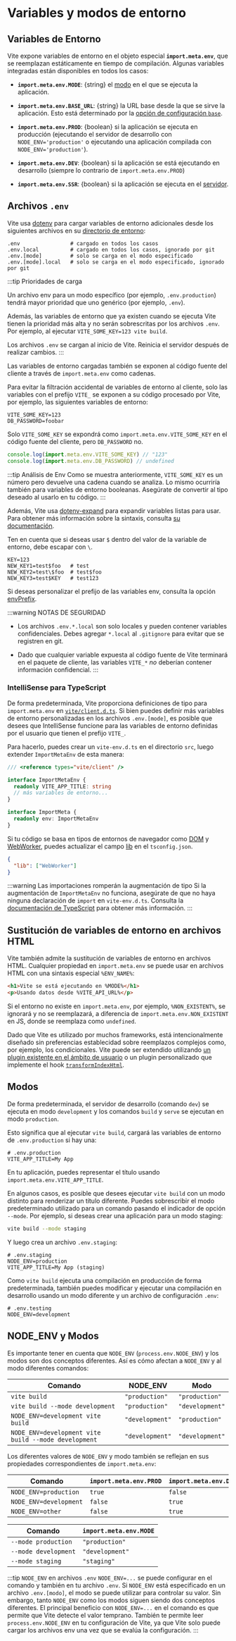 # Variables y modos de entorno

## Variables de Entorno

Vite expone variables de entorno en el objeto especial **`import.meta.env`**, que se reemplazan estáticamente en tiempo de compilación. Algunas variables integradas están disponibles en todos los casos:

- **`import.meta.env.MODE`**: {string} el [modo](#modos) en el que se ejecuta la aplicación.

- **`import.meta.env.BASE_URL`**: {string} la URL base desde la que se sirve la aplicación. Esto está determinado por la [opción de configuración `base`](/config/shared-options#base).

- **`import.meta.env.PROD`**: {boolean} si la aplicación se ejecuta en producción (ejecutando el servidor de desarrollo con `NODE_ENV='production'` o ejecutando una aplicación compilada con `NODE_ENV='production'`).

- **`import.meta.env.DEV`**: {boolean} si la aplicación se está ejecutando en desarrollo (siempre lo contrario de `import.meta.env.PROD`)

- **`import.meta.env.SSR`**: {boolean} si la aplicación se ejecuta en el [servidor](./ssr.md#conditional-logic).

## Archivos `.env`

Vite usa [dotenv](https://github.com/motdotla/dotenv) para cargar variables de entorno adicionales desde los siguientes archivos en su [directorio de entorno](/config/shared-options#envdir):

```
.env                # cargado en todos los casos
.env.local          # cargado en todos los casos, ignorado por git
.env.[mode]         # solo se carga en el modo especificado
.env.[mode].local   # solo se carga en el modo especificado, ignorado por git
```

:::tip Prioridades de carga

Un archivo env para un modo específico (por ejemplo, `.env.production`) tendrá mayor prioridad que uno genérico (por ejemplo, `.env`).

Además, las variables de entorno que ya existen cuando se ejecuta Vite tienen la prioridad más alta y no serán sobrescritas por los archivos `.env`. Por ejemplo, al ejecutar `VITE_SOME_KEY=123 vite build`.

Los archivos `.env` se cargan al inicio de Vite. Reinicia el servidor después de realizar cambios.
:::

Las variables de entorno cargadas también se exponen al código fuente del cliente a través de `import.meta.env` como cadenas.

Para evitar la filtración accidental de variables de entorno al cliente, solo las variables con el prefijo `VITE_` se exponen a su código procesado por Vite, por ejemplo, las siguientes variables de entorno:

```
VITE_SOME_KEY=123
DB_PASSWORD=foobar
```

Solo `VITE_SOME_KEY` se expondrá como `import.meta.env.VITE_SOME_KEY` en el código fuente del cliente, pero `DB_PASSWORD` no.

```js
console.log(import.meta.env.VITE_SOME_KEY) // "123"
console.log(import.meta.env.DB_PASSWORD) // undefined
```

:::tip Análisis de Env
Como se muestra anteriormente, `VITE_SOME_KEY` es un número pero devuelve una cadena cuando se analiza. Lo mismo ocurriría también para variables de entorno booleanas. Asegúrate de convertir al tipo deseado al usarlo en tu código.
:::

Además, Vite usa [dotenv-expand](https://github.com/motdotla/dotenv-expand) para expandir variables listas para usar. Para obtener más información sobre la sintaxis, consulta [su documentación](https://github.com/motdotla/dotenv-expand#what-rules-does-the-expansion-engine-follow).

Ten en cuenta que si deseas usar `$` dentro del valor de la variable de entorno, debe escapar con `\`.

```
KEY=123
NEW_KEY1=test$foo   # test
NEW_KEY2=test\$foo  # test$foo
NEW_KEY3=test$KEY   # test123
```

Si deseas personalizar el prefijo de las variables env, consulta la opción [envPrefix](/config/shared-options#envprefix).

:::warning NOTAS DE SEGURIDAD

- Los archivos `.env.*.local` son solo locales y pueden contener variables confidenciales. Debes agregar `*.local` al `.gitignore` para evitar que se registren en git.

- Dado que cualquier variable expuesta al código fuente de Vite terminará en el paquete de cliente, las variables `VITE_*` _no_ deberían contener información confidencial.
  :::

### IntelliSense para TypeScript

De forma predeterminada, Vite proporciona definiciones de tipo para `import.meta.env` en [`vite/client.d.ts`](https://github.com/vitejs/vite/blob/main/packages/vite/client.d.ts). Si bien puedes definir más variables de entorno personalizadas en los archivos `.env.[mode]`, es posible que desees que IntelliSense funcione para las variables de entorno definidas por el usuario que tienen el prefijo `VITE_`.

Para hacerlo, puedes crear un `vite-env.d.ts` en el directorio `src`, luego extender `ImportMetaEnv` de esta manera:

```typescript
/// <reference types="vite/client" />

interface ImportMetaEnv {
  readonly VITE_APP_TITLE: string
  // más variables de entorno...
}

interface ImportMeta {
  readonly env: ImportMetaEnv
}
```

Si tu código se basa en tipos de entornos de navegador como [DOM](https://github.com/microsoft/TypeScript/blob/main/src/lib/dom.generated.d.ts) y [WebWorker](https://github.com/microsoft/TypeScript/blob/main/src/lib/webworker.generated.d.ts), puedes actualizar el campo
[lib](https://www.typescriptlang.org/tsconfig#lib) en el `tsconfig.json`.

```json
{
  "lib": ["WebWorker"]
}
```

:::warning Las importaciones romperán la augmentación de tipo
Si la augmentación de `ImportMetaEnv` no funciona, asegúrate de que no haya ninguna declaración de `import` en `vite-env.d.ts`. Consulta la [documentación de TypeScript](https://www.typescriptlang.org/docs/handbook/2/modules.html#how-javascript-modules-are-defined) para obtener más información.
:::

## Sustitución de variables de entorno en archivos HTML

Vite también admite la sustitución de variables de entorno en archivos HTML. Cualquier propiedad en `import.meta.env` se puede usar en archivos HTML con una sintaxis especial `%ENV_NAME%`:

```html
<h1>Vite se está ejecutando en %MODE%</h1>
<p>Usando datos desde %VITE_API_URL%</p>
```

Si el entorno no existe en `import.meta.env`, por ejemplo, `%NON_EXISTENT%`, se ignorará y no se reemplazará, a diferencia de `import.meta.env.NON_EXISTENT` en JS, donde se reemplaza como `undefined`.

Dado que Vite es utilizado por muchos frameworks, está intencionalmente diseñado sin preferencias establecidad sobre reemplazos complejos como, por ejemplo, los condicionales. Vite puede ser extendido utilizando [un plugin existente en el ámbito de usuario](https://github.com/vitejs/awesome-vite#transformers) o un plugin personalizado que implemente el hook [`transformIndexHtml`](./api-plugin#transformindexhtml).

## Modos

De forma predeterminada, el servidor de desarrollo (comando `dev`) se ejecuta en modo `development` y los comandos `build` y `serve` se ejecutan en modo `production`.

Esto significa que al ejecutar `vite build`, cargará las variables de entorno de `.env.production` si hay una:

```
# .env.production
VITE_APP_TITLE=My App
```

En tu aplicación, puedes representar el título usando `import.meta.env.VITE_APP_TITLE`.

En algunos casos, es posible que desees ejecutar `vite build` con un modo distinto para renderizar un título diferente. Puedes sobrescribir el modo predeterminado utilizado para un comando pasando el indicador de opción `--mode`. Por ejemplo, si deseas crear una aplicación para un modo staging:

```bash
vite build --mode staging
```

Y luego crea un archivo `.env.staging`:

```
# .env.staging
NODE_ENV=production
VITE_APP_TITLE=My App (staging)
```

Como `vite build` ejecuta una compilación en producción de forma predeterminada, también puedes modificar y ejecutar una compilación en desarrollo usando un modo diferente y un archivo de configuración `.env`:

```
# .env.testing
NODE_ENV=development
```

## NODE_ENV y Modos

Es importante tener en cuenta que `NODE_ENV` (`process.env.NODE_ENV`) y los modos son dos conceptos diferentes. Así es cómo afectan a `NODE_ENV` y al modo diferentes comandos:

| Comando                                              | NODE_ENV        | Modo            |
| ---------------------------------------------------- | --------------- | --------------- |
| `vite build`                                         | `"production"`  | `"production"`  |
| `vite build --mode development`                      | `"production"`  | `"development"` |
| `NODE_ENV=development vite build`                    | `"development"` | `"production"`  |
| `NODE_ENV=development vite build --mode development` | `"development"` | `"development"` |

Los diferentes valores de `NODE_ENV` y modo también se reflejan en sus propiedades correspondientes de `import.meta.env`:

| Comando                | `import.meta.env.PROD` | `import.meta.env.DEV` |
| ---------------------- | ---------------------- | --------------------- |
| `NODE_ENV=production`  | `true`                 | `false`               |
| `NODE_ENV=development` | `false`                | `true`                |
| `NODE_ENV=other`       | `false`                | `true`                |

| Comando              | `import.meta.env.MODE` |
| -------------------- | ---------------------- |
| `--mode production`  | `"production"`         |
| `--mode development` | `"development"`        |
| `--mode staging`     | `"staging"`            |

:::tip `NODE_ENV` en archivos `.env`
`NODE_ENV=...` se puede configurar en el comando y también en tu archivo `.env`. Si `NODE_ENV` está especificado en un archivo `.env.[modo]`, el modo se puede utilizar para controlar su valor. Sin embargo, tanto `NODE_ENV` como los modos siguen siendo dos conceptos diferentes.
El principal beneficio con `NODE_ENV=...` en el comando es que permite que Vite detecte el valor temprano. También te permite leer `process.env.NODE_ENV` en tu configuración de Vite, ya que Vite solo puede cargar los archivos env una vez que se evalúa la configuración.
:::
